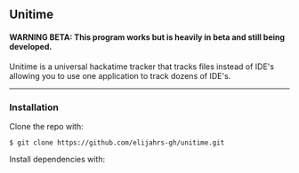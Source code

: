 ## Unitime

#### **WARNING BETA:** This program works but is heavily in beta and still being developed. 

Unitime is a universal hackatime tracker that tracks files instead of IDE's allowing you to use one application to track dozens of IDE's.

___

### Installation

Clone the repo with:

```$ git clone https://github.com/elijahrs-gh/unitime.git```

Install dependencies with:

